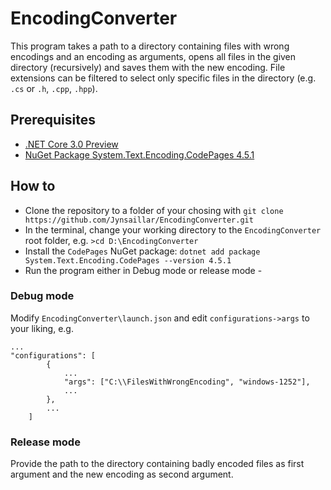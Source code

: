 # EncodingConverter
This program takes a path to a directory containing files with wrong encodings and an encoding as arguments, opens all files in the 
given directory (recursively) and saves them with the new encoding.
File extensions can be filtered to select only specific files in the directory (e.g. `.cs` or `.h`, `.cpp`, `.hpp`).

## Prerequisites

* [.NET Core 3.0 Preview](https://dotnet.microsoft.com/download/dotnet-core/3.0)
* [NuGet Package System.Text.Encoding.CodePages 4.5.1](https://www.nuget.org/packages/System.Text.Encoding.CodePages/)

## How to

* Clone the repository to a folder of your chosing with `git clone https://github.com/Jynsaillar/EncodingConverter.git`
* In the terminal, change your working directory to the `EncodingConverter` root folder, e.g. `>cd D:\EncodingConverter`
* Install the `CodePages` NuGet package: `dotnet add package System.Text.Encoding.CodePages --version 4.5.1`
* Run the program either in Debug mode or release mode -
### Debug mode
Modify `EncodingConverter\launch.json` and edit `configurations->args` to your liking, e.g. 

```
...
"configurations": [
        {
            ...
            "args": ["C:\\FilesWithWrongEncoding", "windows-1252"],
            ...
        },
        ...
    ]
 ```
 ### Release mode
 Provide the path to the directory containing badly encoded files as first argument and the new encoding as second argument.
